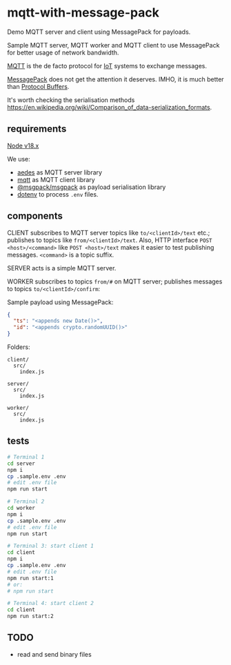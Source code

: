 # mqtt-with-message-pack

Demo MQTT server and client using MessagePack for payloads.

Sample MQTT server, MQTT worker and MQTT client to use MessagePack for better usage of network bandwidth.

[MQTT](https://en.wikipedia.org/wiki/MQTT) is the de facto protocol for [IoT](https://en.wikipedia.org/wiki/Internet_of_things) systems to exchange messages.

[MessagePack](https://msgpack.org/) does not get the attention it deserves. IMHO, it is much better than [Protocol Buffers](https://protobuf.dev/).

It's worth checking the serialisation methods https://en.wikipedia.org/wiki/Comparison_of_data-serialization_formats.

## requirements

[Node v18.x](https://nodejs.org/en)

We use:

* [aedes](https://www.npmjs.com/package/aedes) as MQTT server library
* [mqtt](https://www.npmjs.com/package/mqtt) as MQTT client library
* [@msgpack/msgpack](https://www.npmjs.com/package/@msgpack/msgpack) as payload serialisation library
* [dotenv](https://www.npmjs.com/package/dotenv) to process `.env` files.

## components

CLIENT subscribes to MQTT server topics like `to/<clientId>/text` etc.; publishes to topics like `from/<clientId>/text`. Also, HTTP interface `POST <host>/<command>` like `POST <host>/text` makes it easier to test publishing messages. `<command>` is a topic suffix.

SERVER acts is a simple MQTT server.

WORKER subscribes to topics `from/#` on MQTT server; publishes messages to topics `to/<clientId>/confirm`:

Sample payload using MessagePack:

```json
{
  "ts": "<appends new Date()>",
  "id": "<appends crypto.randomUUID()>"
}
```

Folders:

```plain
client/
  src/
    index.js

server/
  src/
    index.js

worker/
  src/
    index.js
```

## tests

```sh
# Terminal 1
cd server
npm i
cp .sample.env .env
# edit .env file
npm run start

# Terminal 2
cd worker
npm i
cp .sample.env .env
# edit .env file
npm run start

# Terminal 3: start client 1
cd client
npm i
cp .sample.env .env
# edit .env file
npm run start:1
# or:
# npm run start

# Terminal 4: start client 2
cd client
npm run start:2
```

## TODO

* read and send binary files
